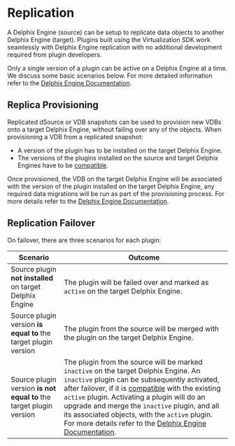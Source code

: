 # Replication
A Delphix Engine (source) can be setup to replicate data objects to another Delphix Engine (target). Plugins built using the Virtualization SDK work seamlessly with Delphix Engine replication with no additional development required from plugin developers.

Only a single version of a plugin can be active on a Delphix Engine at a time. We discuss some basic scenarios below. For more detailed information refer to the [Delphix Engine Documentation](https://docs.delphix.com/docs/).

## Replica Provisioning
Replicated dSource or VDB snapshots can be used to provision new VDBs onto a target Delphix Engine, without failing over any of the objects. When provisioning a VDB from a replicated snapshot:

* A version of the plugin has to be installed on the target Delphix Engine.
* The versions of the plugins installed on the source and target Delphix Engines have to be [compatible](Compatibility.md).

Once provisioned, the VDB on the target Delphix Engine will be associated with the version of the plugin installed on the target Delphix Engine, any required data migrations will be run as part of the provisioning process. For more details refer to the [Delphix Engine Documentation](https://docs.delphix.com/docs/).

## Replication Failover
On failover, there are three scenarios for each plugin:

| Scenario | Outcome
| -------- | -------
Source plugin **not installed** on target Delphix Engine | The plugin will be failed over and marked as `active` on the target Delphix Engine.
Source plugin version **is equal to** the target plugin version | The plugin from the source will be merged with the plugin on the target Delphix Engine.
Source plugin version **is not equal to** the target plugin version | The plugin from the source will be marked `inactive` on the target Delphix Engine. An `inactive` plugin can be subsequently activated, after failover, if it is [compatible](Compatibility.md) with the existing `active` plugin. Activating a plugin will do an upgrade and merge the `inactive` plugin, and all its associated objects, with the `active` plugin. For more details refer to the [Delphix Engine Documentation](https://docs.delphix.com/docs/).